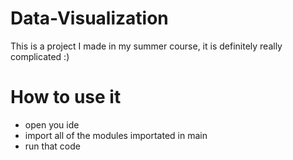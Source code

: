 # Data-Visualization
This is a project I made in my summer course, it is definitely really complicated :)
# How to use it 
* open you ide
* import all of the modules importated in main
* run that code
